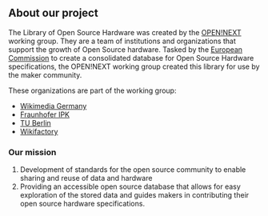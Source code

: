 ## About our project

The Library of Open Source Hardware was created by the [OPEN!NEXT](https://opennext.eu/) working group. They are a team of institutions and organizations that support the growth of Open Source hardware. Tasked by the [European Commission](https://cordis.europa.eu/project/id/869984) to create a consolidated database for Open Source Hardware specifications, the OPEN!NEXT working group created this library for use by the maker community.

These organizations are part of the working group:
- [Wikimedia Germany](https://wikimedia.de)
- [Fraunhofer IPK]()
- [TU Berlin]()
- [Wikifactory]()

### Our mission

1. Development of standards for the open source community to enable sharing and reuse of data and hardware
2. Providing an accessible open source database that allows for easy exploration of the stored data and guides makers in contributing their open source hardware specifications. 
